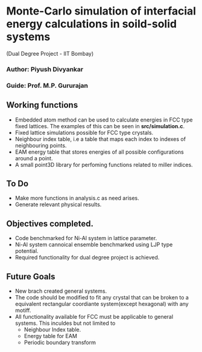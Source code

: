 # Monte-Carlo simulation of interfacial energy calculations in soild-solid systems
(Dual Degree Project - IIT Bombay)

### Author: Piyush Divyankar
### Guide: Prof. M.P. Gururajan

## Working functions
- Embedded atom method can be used to calculate energies in FCC type fixed lattices. The examples of this can be seen in **src/simulation.c**.
- Fixed lattice simulations possible for FCC type crystals.
- Neighbour index table, i.e a table that maps each index to indexes of neighbouring points.
- EAM energy table that stores energies of all possible configurations around a point.
- A small point3D library for perfoming functions related to miller indices.

## To Do

- Make more functions in analysis.c as need arises.
- Generate relevant physical results.

## Objectives completed.
- Code benchmarked for Ni-Al system in lattice parameter.
- Ni-Al system cannoical ensemble benchmarked using LJP type potential.
- Required functionality for dual degree project is achieved.

## Future Goals
- New brach created general systems.
- The code should be modified to fit any crystal that can be broken to a equivalent rectangular coordiante system(except hexagonal) with any motiff.
- All functionality available for FCC must be applicable to general systems. This inculdes but not limited to
  - Neighbour Index table.
  - Energy table for EAM
  - Periodic boundary transform
